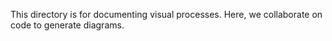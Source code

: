This directory is for documenting visual processes.
Here, we collaborate on code to generate diagrams.
